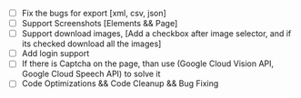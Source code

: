 - [ ] Fix the bugs for export [xml, csv, json]
- [ ] Support Screenshots [Elements && Page]
- [ ] Support download images, [Add a checkbox after image selector, and if its checked download all the images]
- [ ] Add login support
- [ ] If there is Captcha on the page, than use (Google Cloud Vision API, Google Cloud Speech API) to solve it
- [ ] Code Optimizations && Code Cleanup && Bug Fixing
